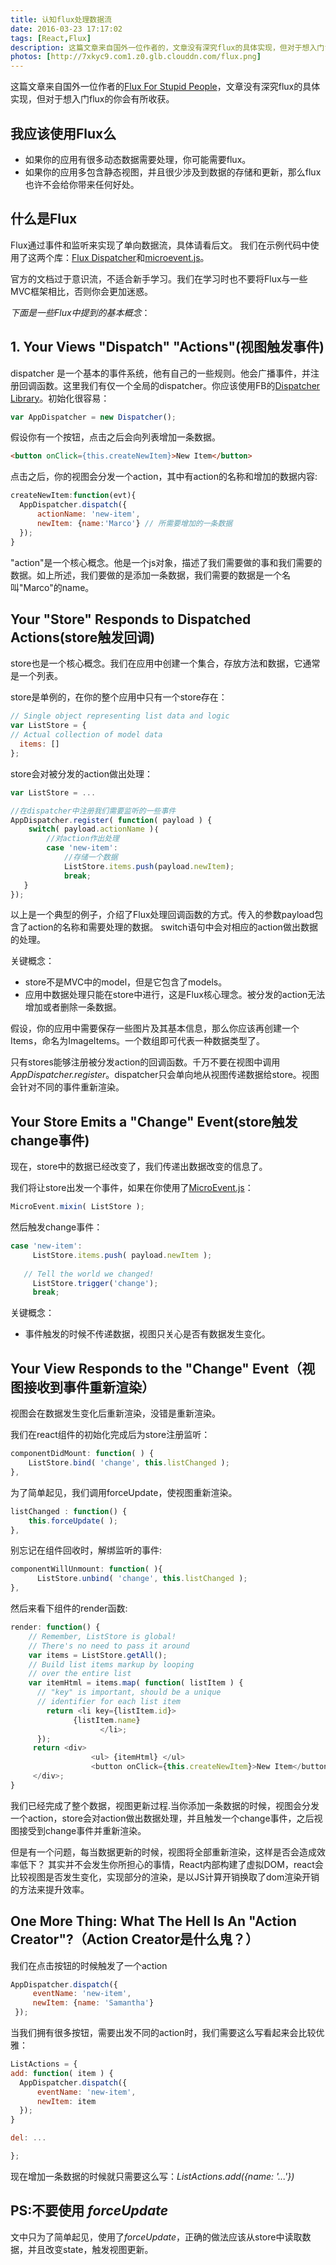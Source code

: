 ```yaml
---
title: 认知flux处理数据流
date: 2016-03-23 17:17:02
tags: [React,Flux]
description: 这篇文章来自国外一位作者的，文章没有深究flux的具体实现，但对于想入门flux的你会有所收获
photos: [http://7xkyc9.com1.z0.glb.clouddn.com/flux.png]
---
```

这篇文章来自国外一位作者的[Flux For Stupid People](http://blog.andrewray.me/flux-for-stupid-people/)，文章没有深究flux的具体实现，但对于想入门flux的你会有所收获。

## 我应该使用Flux么
- 如果你的应用有很多动态数据需要处理，你可能需要flux。
- 如果你的应用多包含静态视图，并且很少涉及到数据的存储和更新，那么flux也许不会给你带来任何好处。

## 什么是Flux
Flux通过事件和监听来实现了单向数据流，具体请看后文。
我们在示例代码中使用了这两个库：[Flux Dispatcher](https://github.com/facebook/flux/blob/master/src/Dispatcher.js)和[microevent.js](http://notes.jetienne.com/2011/03/22/microeventjs.html)。

官方的文档过于意识流，不适合新手学习。我们在学习时也不要将Flux与一些MVC框架相比，否则你会更加迷惑。


*下面是一些Flux中提到的基本概念*：
## 1. Your Views "Dispatch" "Actions"(视图触发事件)
dispatcher 是一个基本的事件系统，他有自己的一些规则。他会广播事件，并注册回调函数。这里我们有仅一个全局的dispatcher。你应该使用FB的[Dispatcher Library](https://github.com/facebook/flux/blob/master/src/Dispatcher.js)。初始化很容易：
``` js
var AppDispatcher = new Dispatcher(); 
```
假设你有一个按钮，点击之后会向列表增加一条数据。
``` html
<button onClick={this.createNewItem}>New Item</button> 
```
点击之后，你的视图会分发一个action，其中有action的名称和增加的数据内容:
``` js
createNewItem:function(evt){
  AppDispatcher.dispatch({
      actionName: 'new-item', 
      newItem: {name:'Marco'} // 所需要增加的一条数据 
  });
}
```
"action"是一个核心概念。他是一个js对象，描述了我们需要做的事和我们需要的数据。如上所述，我们要做的是添加一条数据，我们需要的数据是一个名叫"Marco"的name。

## Your "Store" Responds to Dispatched Actions(store触发回调)
store也是一个核心概念。我们在应用中创建一个集合，存放方法和数据，它通常是一个列表。

store是单例的，在你的整个应用中只有一个store存在：
``` js
// Single object representing list data and logic
var ListStore = {  
// Actual collection of model data 
  items: []
};
```
store会对被分发的action做出处理：
``` js
var ListStore = ...

//在dispatcher中注册我们需要监听的一些事件
AppDispatcher.register( function( payload ) {
    switch( payload.actionName )｛
        //对action作出处理
        case 'new-item':
            //存储一个数据
            ListStore.items.push(payload.newItem);
            break;
   }
});
```
以上是一个典型的例子，介绍了Flux处理回调函数的方式。传入的参数payload包含了action的名称和需要处理的数据。
switch语句中会对相应的action做出数据的处理。

关键概念：
 - store不是MVC中的model，但是它包含了models。
 - 应用中数据处理只能在store中进行，这是Flux核心理念。被分发的action无法增加或者删除一条数据。

假设，你的应用中需要保存一些图片及其基本信息，那么你应该再创建一个Items，命名为ImageItems。一个数组即可代表一种数据类型了。

只有stores能够注册被分发action的回调函数。千万不要在视图中调用*AppDispatcher.register*。dispatcher只会单向地从视图传递数据给store。视图会针对不同的事件重新渲染。

## Your Store Emits a "Change" Event(store触发change事件)
现在，store中的数据已经改变了，我们传递出数据改变的信息了。

我们将让store出发一个事件，如果在你使用了[MicroEvent.js](http://notes.jetienne.com/2011/03/22/microeventjs.html)：
``` js
MicroEvent.mixin( ListStore );
```
然后触发change事件：
``` js
case 'new-item':
     ListStore.items.push( payload.newItem ); 
  
   // Tell the world we changed! 
     ListStore.trigger('change');
     break;
```
关键概念：
 - 事件触发的时候不传递数据，视图只关心是否有数据发生变化。

## Your View Responds to the "Change" Event（视图接收到事件重新渲染）
视图会在数据发生变化后重新渲染，没错是重新渲染。

我们在react组件的初始化完成后为store注册监听：
``` js
componentDidMount: function( ) {
    ListStore.bind( 'change', this.listChanged );
},
```
为了简单起见，我们调用forceUpdate，使视图重新渲染。
``` js
listChanged : function() {
    this.forceUpdate( );
},
```
别忘记在组件回收时，解绑监听的事件:
``` js
componentWillUnmount: function( ){
      ListStore.unbind( 'change', this.listChanged );
},
```
然后来看下组件的render函数:
``` js
render: function() {  
    // Remember, ListStore is global!  
    // There's no need to pass it around 
    var items = ListStore.getAll();  
    // Build list items markup by looping  
    // over the entire list 
    var itemHtml = items.map( function( listItem ) {  
      // "key" is important, should be a unique  
      // identifier for each list item 
        return <li key={listItem.id}>
              {listItem.name}
                    </li>; 
      });
     return <div> 
                  <ul> {itemHtml} </ul> 
                  <button onClick={this.createNewItem}>New Item</button> 
     </div>;
}
```

我们已经完成了整个数据，视图更新过程.当你添加一条数据的时候，视图会分发一个action，store会对action做出数据处理，并且触发一个change事件，之后视图接受到change事件并重新渲染。

但是有一个问题，每当数据更新的时候，视图将全部重新渲染，这样是否会造成效率低下？
其实并不会发生你所担心的事情，React内部构建了虚拟DOM，react会比较视图是否发生变化，实现部分的渲染，是以JS计算开销换取了dom渲染开销的方法来提升效率。

## One More Thing: What The Hell Is An "Action Creator"?（Action Creator是什么鬼？）
我们在点击按钮的时候触发了一个action
``` js
AppDispatcher.dispatch({
     eventName: 'new-item', 
     newItem: {name: 'Samantha'}
 });
```
当我们拥有很多按钮，需要出发不同的action时，我们需要这么写看起来会比较优雅：
  ``` js
ListActions = { 
  add: function( item ) { 
    AppDispatcher.dispatch({ 
        eventName: 'new-item', 
        newItem: item 
    }); 
  }

 del: ...

};
```
现在增加一条数据的时候就只需要这么写：*ListActions.add({name: '...'})*

## PS:不要使用 *forceUpdate*
文中只为了简单起见，使用了*forceUpdate*，正确的做法应该从store中读取数据，并且改变state，触发视图更新。
